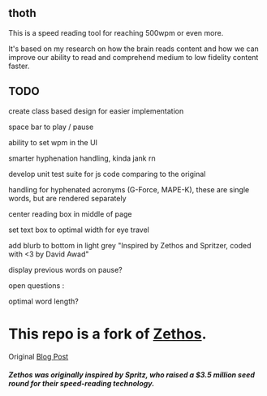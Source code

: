 ## thoth

This is a speed reading tool for reaching 500wpm or even more.

It's based on my research on how the brain reads content and how we can improve our ability to read and comprehend medium to low fidelity content faster.

## TODO

create class based design for easier implementation

space bar to play / pause

ability to set wpm in the UI

smarter hyphenation handling, kinda jank rn

develop unit test suite for js code comparing to the original



handling for hyphenated acronyms (G-Force, MAPE-K), these are single words, but are rendered separately

center reading box in middle of page

set text box to optimal width for eye travel

add blurb to bottom in light grey "Inspired by Zethos and Spritzer, coded with <3 by David Awad"


display previous words on pause?

open questions :

optimal word length?



This repo is a fork of [Zethos](http://zethos.zolmeister.com/).
======

Original [Blog Post](https://zolmeister.com/2014/04/zethos-35-million-in-1kb.html)


##### Zethos was originally inspired by Spritz, who raised a $3.5 million seed round for their speed-reading technology.


